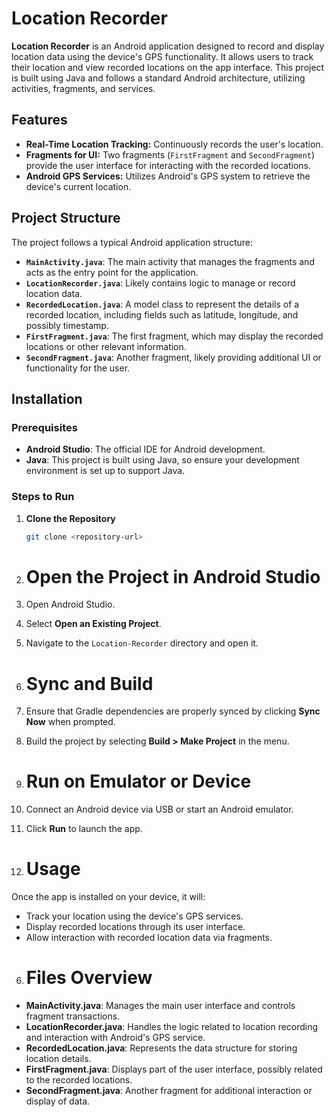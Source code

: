 # Location Recorder

**Location Recorder** is an Android application designed to record and display location data using the device's GPS functionality. 
It allows users to track their location and view recorded locations on the app interface. This project is built using Java and 
follows a standard Android architecture, utilizing activities, fragments, and services.

## Features

- **Real-Time Location Tracking:** Continuously records the user's location.
- **Fragments for UI:** Two fragments (`FirstFragment` and `SecondFragment`) provide the user interface for interacting with the recorded locations.
- **Android GPS Services:** Utilizes Android's GPS system to retrieve the device's current location.

## Project Structure

The project follows a typical Android application structure:

- **`MainActivity.java`**: The main activity that manages the fragments and acts as the entry point for the application.
- **`LocationRecorder.java`**: Likely contains logic to manage or record location data.
- **`RecordedLocation.java`**: A model class to represent the details of a recorded location, including fields such as latitude, longitude, and possibly timestamp.
- **`FirstFragment.java`**: The first fragment, which may display the recorded locations or other relevant information.
- **`SecondFragment.java`**: Another fragment, likely providing additional UI or functionality for the user.

## Installation

### Prerequisites

- **Android Studio**: The official IDE for Android development.
- **Java**: This project is built using Java, so ensure your development environment is set up to support Java.

### Steps to Run

1. **Clone the Repository**

   ```bash
   git clone <repository-url>
2. # Open the Project in Android Studio

1. Open Android Studio.
2. Select **Open an Existing Project**.
3. Navigate to the `Location-Recorder` directory and open it.

3. # Sync and Build

1. Ensure that Gradle dependencies are properly synced by clicking **Sync Now** when prompted.
2. Build the project by selecting **Build > Make Project** in the menu.

4. # Run on Emulator or Device

1. Connect an Android device via USB or start an Android emulator.
2. Click **Run** to launch the app.

5. # Usage

Once the app is installed on your device, it will:

- Track your location using the device's GPS services.
- Display recorded locations through its user interface.
- Allow interaction with recorded location data via fragments.

6. # Files Overview

- **MainActivity.java**: Manages the main user interface and controls fragment transactions.
- **LocationRecorder.java**: Handles the logic related to location recording and interaction with Android's GPS service.
- **RecordedLocation.java**: Represents the data structure for storing location details.
- **FirstFragment.java**: Displays part of the user interface, possibly related to the recorded locations.
- **SecondFragment.java**: Another fragment for additional interaction or display of data.

